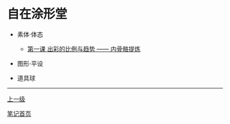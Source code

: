 # 自在涂形堂

+ 素体·体态

  + [第一课 出彩的比例与趋势 —— 内骨骼提炼](./humanBodyDesign/lesson1.md)

+ 图形·平设

+ 道具球

---

[上一级](../README.md)

[笔记首页](../../README.md)